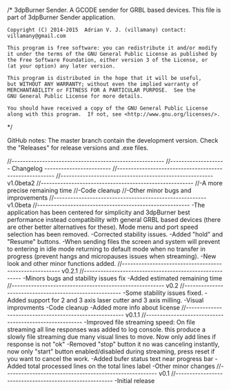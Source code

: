 /*  3dpBurner Sender. A GCODE sender for GRBL based devices.
    This file is part of 3dpBurner Sender application.
   
    Copyright (C) 2014-2015  Adrian V. J. (villamany) contact: villamany@gmail.com

    This program is free software: you can redistribute it and/or modify
    it under the terms of the GNU General Public License as published by
    the Free Software Foundation, either version 3 of the License, or
    (at your option) any later version.

    This program is distributed in the hope that it will be useful,
    but WITHOUT ANY WARRANTY; without even the implied warranty of
    MERCHANTABILITY or FITNESS FOR A PARTICULAR PURPOSE.  See the
    GNU General Public License for more details.

    You should have received a copy of the GNU General Public License
    along with this program.  If not, see <http://www.gnu.org/licenses/>.
*/

GitHub notes:
The master branch contain the development version.
Check the "Releases" for release versions and .exe files.

//-------------------------------------------------------
//-------------------- Changelog ------------------------
//-------------------------------------------------------
//-------------------------------------------------------
v1.0beta2
//-------------------------------------------------------
//-A more precise remaining time
//-Code cleanup
//-Other minor bugs and improvements
//-------------------------------------------------------
v1.0beta
//-------------------------------------------------------
-The application has been centered for simplicity and 3dpBurner best performance instead compatibility with general GRBL based devices (there are other better alternatives for these). Mode menu and port speed selection has been removed.
-Corrected stability issues.
-Added "hold" and "Resume" buttons.
-When sending files the screen and system will prevent to entering in idle mode returning to default mode when no transfer in progress (prevent hangs and micropauses issues when streaming).
-New look and other minor functions added.
//-------------------------------------------------------
v0.2.1
//-------------------------------------------------------
-Minors bugs and stability issues fix
-Added estimated remaining time
//-------------------------------------------------------
v0.2
//-------------------------------------------------------
-Some stability issues fixed.
-Added support for 2 and 3 axis laser cutter and 3 axis milling.
-Visual improvments
-Code cleanup
-Added more info about license
//-------------------------------------------------------
v0.1.1
//-------------------------------------------------------
-Improved file streaming speed: On file streaming all line responses was added to log console. this produce a slowly file streaming due many visual lines to move. Now only add lines if response is not "ok"
-Removed "stop" button it no was canceling instantly, now only "start" button enabled/disabled during streaming, press reset if you want to cancel the work.
-Added bufer status text near progress bar
-Added total processed lines on the total lines label
-Other minor changes
//-------------------------------------------------------
v0.1
//-------------------------------------------------------
-Initial release